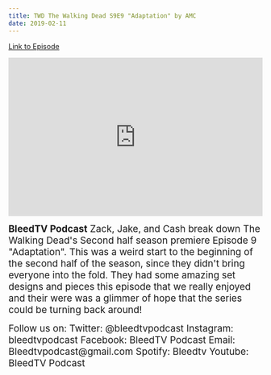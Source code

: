 ```yaml
---
title: TWD The Walking Dead S9E9 "Adaptation" by AMC
date: 2019-02-11
---
```


[Link to Episode](https://BleedTV.podbean.com/e/twd-the-walking-dead-s9e9-adaptation-by-amc/)

<iframe src="https://www.podbean.com/media/player/rjexn-a78055?from=site&vjs=1&skin=1&fonts=Helvetica&auto=0&download=1" height="315" width="100%" frameborder="0" scrolling="no" data-name="pb-iframe-player"></iframe>

<p><span style="font-size:14pt;"><strong>BleedTV Podcast</strong> Zack, Jake, and Cash break down The Walking Dead's Second half season premiere Episode 9 "Adaptation". This was a weird start to the beginning of the second half of the season, since they didn't bring everyone into the fold. They had some amazing set designs and pieces this episode that we really enjoyed and their were was a glimmer of hope that the series could be turning back around!</span></p>
<p><span style="font-size:14pt;">Follow us on: Twitter: @bleedtvpodcast Instagram: bleedtvpodcast Facebook: BleedTV Podcast Email: Bleedtvpodcast@gmail.com Spotify: Bleedtv Youtube: BleedTV Podcast</span></p>